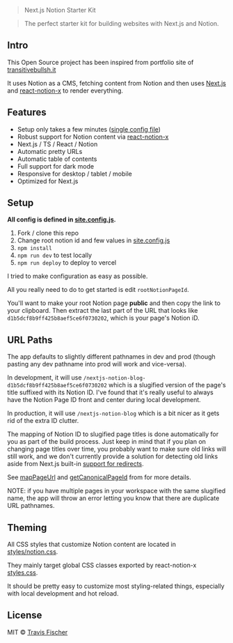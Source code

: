 

> Next.js Notion Starter Kit

> The perfect starter kit for building websites with Next.js and Notion.


## Intro

This Open Source project has been inspired from portfolio site of [transitivebullsh.it](https://transitivebullsh.it)

It uses Notion as a CMS, fetching content from Notion and then uses [Next.js](https://nextjs.org/) and [react-notion-x](https://github.com/NotionX/react-notion-x) to render everything.



## Features

- Setup only takes a few minutes ([single config file](./site.config.js)) 
- Robust support for Notion content via [react-notion-x](https://github.com/NotionX/react-notion-x)
- Next.js / TS / React / Notion
- Automatic pretty URLs
- Automatic table of contents
- Full support for dark mode
- Responsive for desktop / tablet / mobile
- Optimized for Next.js

## Setup

**All config is defined in [site.config.js](./site.config.js).**

1. Fork / clone this repo
2. Change root notion id and few values in [site.config.js](./site.config.js)
3. `npm install`
4. `npm run dev` to test locally
5. `npm run deploy` to deploy to vercel 

I tried to make configuration as easy as possible.

All you really need to do to get started is edit `rootNotionPageId`.

You'll want to make your root Notion page **public** and then copy the link to your clipboard. Then extract the last part of the URL that looks like `d1b5dcf8b9ff425b8aef5ce6f0730202`, which is your page's Notion iD.


## URL Paths

The app defaults to slightly different pathnames in dev and prod (though pasting any dev pathname into prod will work and vice-versa).

In development, it will use `/nextjs-notion-blog-d1b5dcf8b9ff425b8aef5ce6f0730202` which is a slugified version of the page's title suffixed with its Notion ID. I've found that it's really useful to always have the Notion Page ID front and center during local development.

In production, it will use `/nextjs-notion-blog` which is a bit nicer as it gets rid of the extra ID clutter.

The mapping of Notion ID to slugified page titles is done automatically for you as part of the build process. Just keep in mind that if you plan on changing page titles over time, you probably want to make sure old links will still work, and we don't currently provide a solution for detecting old links aside from Next.js built-in [support for redirects](https://nextjs.org/docs/api-reference/next.config.js/redirects).

See [mapPageUrl](./lib/map-page-url.ts) and [getCanonicalPageId](https://github.com/NotionX/react-notion-x/blob/master/packages/notion-utils/src/get-canonical-page-id.ts) from for more details.

NOTE: if you have multiple pages in your workspace with the same slugified name, the app will throw an error letting you know that there are duplicate URL pathnames.

## Theming

All CSS styles that customize Notion content are located in [styles/notion.css](./styles/notion.css).

They mainly target global CSS classes exported by react-notion-x [styles.css](https://github.com/NotionX/react-notion-x/blob/master/packages/react-notion-x/src/styles.css).

It should be pretty easy to customize most styling-related things, especially with local development and hot reload.



## License

MIT © [Travis Fischer](https://transitivebullsh.it)
